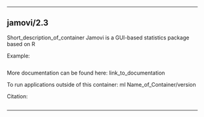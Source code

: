 
----------------------------------
## jamovi/2.3 ##
Short_description_of_container
Jamovi is a GUI-based statistics package based on R

Example:
```
```

More documentation can be found here: link_to_documentation

To run applications outside of this container: ml Name_of_Container/version

Citation:
```

```

----------------------------------
